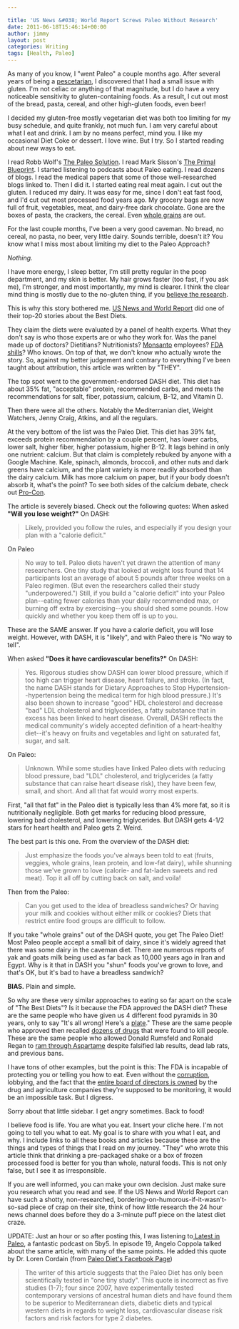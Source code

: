 ```yaml
---

title: 'US News &#038; World Report Screws Paleo Without Research'
date: 2011-06-18T15:46:14+00:00
author: jimmy
layout: post
categories: Writing
tags: [Health, Paleo]
---
```

As many of you know, I "went Paleo" a couple months ago. After several years of being a [pescetarian][1], I discovered that I had a small issue with gluten. I'm not celiac or anything of that magnitude, but I do have a very noticeable sensitivity to gluten-containing foods. As a result, I cut out most of the bread, pasta, cereal, and other high-gluten foods, even beer! 

I decided my gluten-free mostly vegetarian diet was both too limiting for my busy schedule, and quite frankly, not much fun. I am very careful about what I eat and drink. I am by no means perfect, mind you. I like my occasional Diet Coke or dessert. I love wine. But I try. So I started reading about new ways to eat. 

I read Robb Wolf's [The Paleo Solution][2]. I read Mark Sisson's [The Primal Blueprint][3]. I started listening to podcasts about Paleo eating. I read dozens of blogs. I read the medical papers that some of those well-researched blogs linked to. Then I did it. I started eating real meat again. I cut out the gluten. I reduced my dairy. It was easy for me, since I don't eat fast food, and I'd cut out most processed food years ago. My grocery bags are now full of fruit, vegetables, meat, and dairy-free dark chocolate. Gone are the boxes of pasta, the crackers, the cereal. Even [whole grains][4] are out. 


For the last couple months, I've been a very good caveman. No bread, no cereal, no pasta, no beer, very little dairy. Sounds terrible, doesn't it? You know what I miss most about limiting my diet to the Paleo Approach? 

_Nothing._

I have more energy, I sleep better, I'm still pretty regular in the poop department, and my skin is better. My hair grows faster (too fast, if you ask me), I'm stronger, and most importantly, my mind is clearer. I think the clear mind thing is mostly due to the no-gluten thing, if you [believe the research][5]. 

   



  This is why this story bothered me. [US News and World Report][6] did one of their top-20 stories about the Best Diets. 

They claim the diets were evaluated by a panel of health experts. What they don't say is who those experts are or who they work for. Was the panel made up of doctors? Dietitians? Nutritionists? [Monsanto][7] employees? [FDA shills][8]? Who knows. On top of that, we don't know who actually wrote the story. So, against my better judgement and contrary to everything I've been taught about attribution, this article was written by "THEY". 

The top spot went to the government-endorsed DASH diet. This diet has about 35% fat, "acceptable" protein, recommended carbs, and meets the recommendations for salt, fiber, potassium, calcium, B-12, and Vitamin D. 

Then there were all the others. Notably the Mediterranian diet, Weight Watchers, Jenny Craig, Atkins, and all the regulars. 

At the very bottom of the list was the Paleo Diet. This diet has 39% fat, exceeds protein recommendation by a couple percent, has lower carbs, lower salt, higher fiber, higher potassium, higher B-12. It lags behind in only one nutrient: calcium. But that claim is completely rebuked by anyone with a Google Machine. Kale, spinach, almonds, broccoli, and other nuts and dark greens have calcium, and the plant variety is more readily absorbed than the dairy calcium. Milk has more calcium on paper, but if your body doesn't absorb it, what's the point? To see both sides of the calcium debate, check out [Pro-Con][9]. 

The article is severely biased. Check out the following quotes: When asked **"Will you lose weight?"** On DASH: 

> Likely, provided you follow the rules, and especially if you design your plan with a "calorie deficit."

On Paleo 

> No way to tell. Paleo diets haven't yet drawn the attention of many researchers. One tiny study that looked at weight loss found that 14 participants lost an average of about 5 pounds after three weeks on a Paleo regimen. (But even the researchers called their study "underpowered.") Still, if you build a "calorie deficit" into your Paleo plan--eating fewer calories than your daily recommended max, or burning off extra by exercising--you should shed some pounds. How quickly and whether you keep them off is up to you. 

These are the SAME answer. If you have a calorie deficit, you will lose weight. However, with DASH, it is "likely", and with Paleo there is "No way to tell". 

When asked **"Does it have cardiovascular benefits?"** On DASH: 

> Yes. Rigorous studies show DASH can lower blood pressure, which if too high can trigger heart disease, heart failure, and stroke. (In fact, the name DASH stands for Dietary Approaches to Stop Hypertension--hypertension being the medical term for high blood pressure.) It's also been shown to increase "good" HDL cholesterol and decrease "bad" LDL cholesterol and triglycerides, a fatty substance that in excess has been linked to heart disease. Overall, DASH reflects the medical community's widely accepted definition of a heart-healthy diet--it's heavy on fruits and vegetables and light on saturated fat, sugar, and salt. 

On Paleo: 

> Unknown. While some studies have linked Paleo diets with reducing blood pressure, bad "LDL" cholesterol, and triglycerides (a fatty substance that can raise heart disease risk), they have been few, small, and short. And all that fat would worry most experts. 

  
First, "all that fat" in the Paleo diet is typically less than 4% more fat, so it is nutritionally negligible. Both get marks for reducing blood pressure, lowering bad cholesterol, and lowering triglycerides. But DASH gets 4-1/2 stars for heart health and Paleo gets 2. Weird. 

The best part is this one. From the overview of the DASH diet: 

> Just emphasize the foods you've always been told to eat (fruits, veggies, whole grains, lean protein, and low-fat dairy), while shunning those we've grown to love (calorie- and fat-laden sweets and red meat). Top it all off by cutting back on salt, and voila! 

Then from the Paleo: 

> Can you get used to the idea of breadless sandwiches? Or having your milk and cookies without either milk or cookies? Diets that restrict entire food groups are difficult to follow. 


If you take "whole grains" out of the DASH quote, you get The Paleo Diet! Most Paleo people accept a small bit of dairy, since it's widely agreed that there was some dairy in the caveman diet. There are numerous reports of yak and goats milk being used as far back as 10,000 years ago in Iran and Egypt. Why is it that in DASH you "shun" foods you've grown to love, and that's OK, but it's bad to have a breadless sandwich? 

**BIAS.** Plain and simple. 

So why are these very similar approaches to eating so far apart on the scale of "The Best Diets"? Is it because the FDA approved the DASH diet? These are the same people who have given us 4 different food pyramids in 30 years, only to say "It's all wrong! Here's a [plate][10]." These are the same people who approved then recalled [dozens of drugs][11] that were found to kill people. These are the same people who allowed Donald Rumsfeld and Ronald Regan to [ram through Aspartame][12] despite falsified lab results, dead lab rats, and previous bans. 

I have tons of other examples, but the point is this: The FDA is incapable of protecting you or telling you how to eat. Even without the [corruption][13], lobbying, and the fact that the [entire board of directors is owned][14] by the drug and agriculture companies they're supposed to be monitoring, it would be an impossible task. But I digress. 

Sorry about that little sidebar. I get angry sometimes. Back to food! 

I believe food is life. You are what you eat. Insert your cliche here. I'm not going to tell you what to eat. My goal is to share with you what I eat, and why. I include links to all these books and articles because these are the things and types of things that I read on my journey. "They" who wrote this article think that drinking a pre-packaged shake or a box of frozen processed food is better for you than whole, natural foods. This is not only false, but I see it as irresponsible. 

If you are well informed, you can make your own decision. Just make sure you research what you read and see. If the US News and World Report can have such a shotty, non-researched, bordering-on-humorous-if-it-wasn't-so-sad piece of crap on their site, think of how little research the 24 hour news channel does before they do a 3-minute puff piece on the latest diet craze. 

UPDATE: Just an hour or so after posting this, I was listening to[ Latest in Paleo][15], a fantastic podcast on 5by5. In episode 19, Angelo Coppola talked about the same article, with many of the same points. He added this quote by Dr. Loren Cordain (from [Paleo Diet's Facebook Page][16]) 

> The writer of this article suggests that the Paleo Diet has only been scientifically tested in "one tiny study". This quote is incorrect as five studies (1-7); four since 2007, have experimentally tested contemporary versions of ancestral human diets and have found them to be superior to Mediterranean diets, diabetic diets and typical western diets in regards to weight loss, cardiovascular disease risk factors and risk factors for type 2 diabetes. 




   [1]: http://en.wikipedia.org/wiki/Pescetarianism
   [2]: http://www.amazon.com/gp/product/0982565844/ref=as_li_ss_tl?ie=UTF8&tag=jimmlitt-20&linkCode=as2&camp=217145&creative=399369&creativeASIN=0982565844
   [3]: http://www.amazon.com/gp/product/0982207700/ref=as_li_ss_tl?ie=UTF8&tag=jimmlitt-20&linkCode=as2&camp=217145&creative=399369&creativeASIN=0982207700
   [4]: http://nourishedkitchen.com/against-the-grain-10-reasons-to-give-up-grains/
   [5]: http://surefoodsliving.com/celiac-disease/how-gluten-grains-can-impede-scholastic-achievement
      [6]: http://health.usnews.com/best-diet/best-overall-diets/data
   [7]: http://www.amazon.com/gp/product/1595584269/ref=as_li_ss_tl?ie=UTF8&tag=jimmlitt-20&linkCode=as2&camp=217145&creative=399369&creativeASIN=1595584269
   [8]: http://www.newmediaexplorer.org/sepp/2003/11/30/fda_monsanto_dangerous_relations.htm
   [9]: http://milk.procon.org/view.answers.php?questionID=000817
      [10]: http://www.choosemyplate.gov
   [11]: http://www.consumerjusticegroup.com/drugrecall/drugrecalls.html
   [12]: http://www.rense.com/general33/legal.htm
   [13]: http://www.naturalnews.com/FDA_corruption.html
   [14]: http://www.goodhealthinfo.net/cancer/fda_cozy_relationship.htm
   [15]: http://5by5.tv/paleo
   [16]: http://www.facebook.com/notes/the-paleo-diet/dr-cordains-rebuttal-to-us-news-and-world-report-top-20-diets/10150212424887973
